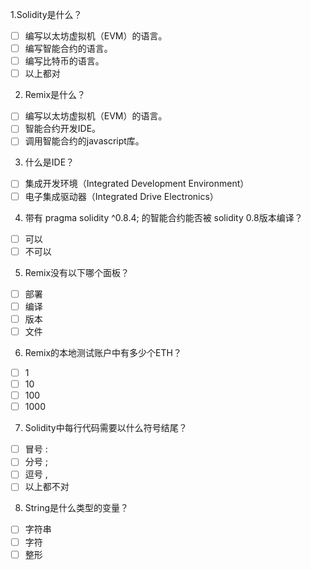 1.Solidity是什么？

- [ ] 编写以太坊虚拟机（EVM）的语言。
- [ ] 编写智能合约的语言。
- [ ] 编写比特币的语言。
- [ ] 以上都对

2. Remix是什么？

- [ ] 编写以太坊虚拟机（EVM）的语言。
- [ ] 智能合约开发IDE。
- [ ] 调用智能合约的javascript库。

3. 什么是IDE？

- [ ] 集成开发环境（Integrated Development Environment）
- [ ] 电子集成驱动器（Integrated Drive Electronics）

4. 带有 pragma solidity ^0.8.4; 的智能合约能否被 solidity 0.8版本编译？

- [ ] 可以
- [ ] 不可以

5. Remix没有以下哪个面板？

- [ ] 部署
- [ ] 编译
- [ ] 版本
- [ ] 文件

6. Remix的本地测试账户中有多少个ETH？

- [ ] 1
- [ ] 10
- [ ] 100
- [ ] 1000

7. Solidity中每行代码需要以什么符号结尾？

- [ ] 冒号 :
- [ ] 分号 ;
- [ ] 逗号 ,
- [ ] 以上都不对

8. String是什么类型的变量？

- [ ] 字符串
- [ ] 字符
- [ ] 整形